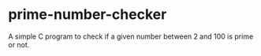 # prime-number-checker
A simple C program to check if a given number between 2 and 100 is prime or not.
